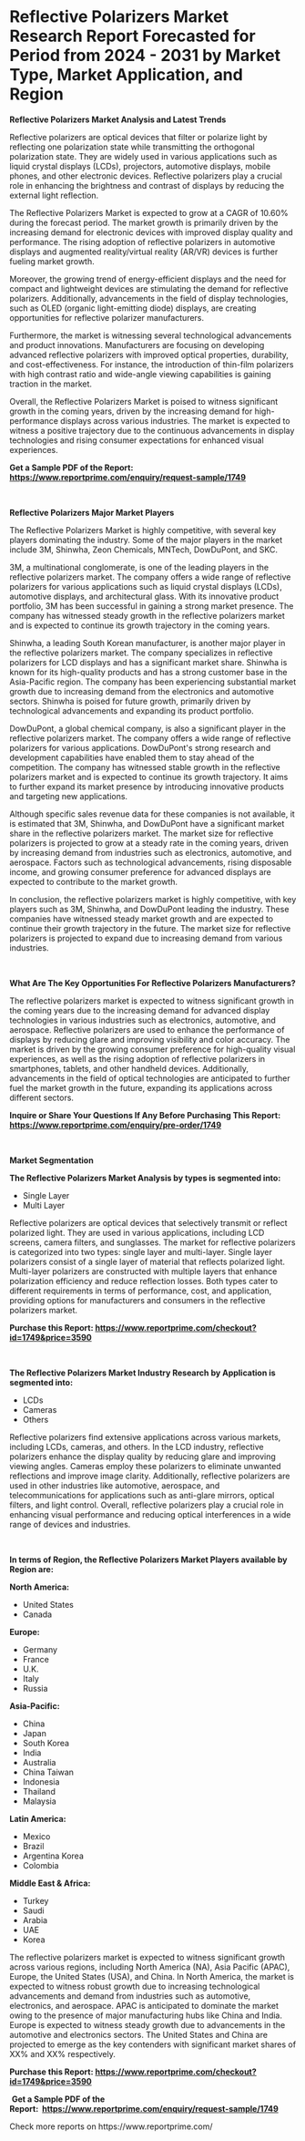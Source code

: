 <p><h1>Reflective Polarizers Market Research Report Forecasted for Period from 2024 -  2031 by Market Type, Market Application, and Region</h1></p><p><strong>Reflective Polarizers Market Analysis and Latest Trends</strong></p>
<p><p>Reflective polarizers are optical devices that filter or polarize light by reflecting one polarization state while transmitting the orthogonal polarization state. They are widely used in various applications such as liquid crystal displays (LCDs), projectors, automotive displays, mobile phones, and other electronic devices. Reflective polarizers play a crucial role in enhancing the brightness and contrast of displays by reducing the external light reflection.</p><p>The Reflective Polarizers Market is expected to grow at a CAGR of 10.60% during the forecast period. The market growth is primarily driven by the increasing demand for electronic devices with improved display quality and performance. The rising adoption of reflective polarizers in automotive displays and augmented reality/virtual reality (AR/VR) devices is further fueling market growth.</p><p>Moreover, the growing trend of energy-efficient displays and the need for compact and lightweight devices are stimulating the demand for reflective polarizers. Additionally, advancements in the field of display technologies, such as OLED (organic light-emitting diode) displays, are creating opportunities for reflective polarizer manufacturers.</p><p>Furthermore, the market is witnessing several technological advancements and product innovations. Manufacturers are focusing on developing advanced reflective polarizers with improved optical properties, durability, and cost-effectiveness. For instance, the introduction of thin-film polarizers with high contrast ratio and wide-angle viewing capabilities is gaining traction in the market.</p><p>Overall, the Reflective Polarizers Market is poised to witness significant growth in the coming years, driven by the increasing demand for high-performance displays across various industries. The market is expected to witness a positive trajectory due to the continuous advancements in display technologies and rising consumer expectations for enhanced visual experiences.</p></p>
<p><strong>Get a Sample PDF of the Report:&nbsp; <a href="https://www.reportprime.com/enquiry/request-sample/1749">https://www.reportprime.com/enquiry/request-sample/1749</a></strong></p>
<p>&nbsp;</p>
<p><strong>Reflective Polarizers Major Market Players</strong></p>
<p><p>The Reflective Polarizers Market is highly competitive, with several key players dominating the industry. Some of the major players in the market include 3M, Shinwha, Zeon Chemicals, MNTech, DowDuPont, and SKC.</p><p>3M, a multinational conglomerate, is one of the leading players in the reflective polarizers market. The company offers a wide range of reflective polarizers for various applications such as liquid crystal displays (LCDs), automotive displays, and architectural glass. With its innovative product portfolio, 3M has been successful in gaining a strong market presence. The company has witnessed steady growth in the reflective polarizers market and is expected to continue its growth trajectory in the coming years.</p><p>Shinwha, a leading South Korean manufacturer, is another major player in the reflective polarizers market. The company specializes in reflective polarizers for LCD displays and has a significant market share. Shinwha is known for its high-quality products and has a strong customer base in the Asia-Pacific region. The company has been experiencing substantial market growth due to increasing demand from the electronics and automotive sectors. Shinwha is poised for future growth, primarily driven by technological advancements and expanding its product portfolio.</p><p>DowDuPont, a global chemical company, is also a significant player in the reflective polarizers market. The company offers a wide range of reflective polarizers for various applications. DowDuPont's strong research and development capabilities have enabled them to stay ahead of the competition. The company has witnessed stable growth in the reflective polarizers market and is expected to continue its growth trajectory. It aims to further expand its market presence by introducing innovative products and targeting new applications.</p><p>Although specific sales revenue data for these companies is not available, it is estimated that 3M, Shinwha, and DowDuPont have a significant market share in the reflective polarizers market. The market size for reflective polarizers is projected to grow at a steady rate in the coming years, driven by increasing demand from industries such as electronics, automotive, and aerospace. Factors such as technological advancements, rising disposable income, and growing consumer preference for advanced displays are expected to contribute to the market growth.</p><p>In conclusion, the reflective polarizers market is highly competitive, with key players such as 3M, Shinwha, and DowDuPont leading the industry. These companies have witnessed steady market growth and are expected to continue their growth trajectory in the future. The market size for reflective polarizers is projected to expand due to increasing demand from various industries.</p></p>
<p>&nbsp;</p>
<p><strong>What Are The Key Opportunities For Reflective Polarizers Manufacturers?</strong></p>
<p><p>The reflective polarizers market is expected to witness significant growth in the coming years due to the increasing demand for advanced display technologies in various industries such as electronics, automotive, and aerospace. Reflective polarizers are used to enhance the performance of displays by reducing glare and improving visibility and color accuracy. The market is driven by the growing consumer preference for high-quality visual experiences, as well as the rising adoption of reflective polarizers in smartphones, tablets, and other handheld devices. Additionally, advancements in the field of optical technologies are anticipated to further fuel the market growth in the future, expanding its applications across different sectors.</p></p>
<p><strong>Inquire or Share Your Questions If Any Before Purchasing This Report: <a href="https://www.reportprime.com/enquiry/pre-order/1749">https://www.reportprime.com/enquiry/pre-order/1749</a></strong></p>
<p>&nbsp;</p>
<p><strong>Market Segmentation</strong></p>
<p><strong>The Reflective Polarizers Market Analysis by types is segmented into:</strong></p>
<p><ul><li>Single Layer</li><li>Multi Layer</li></ul></p>
<p><p>Reflective polarizers are optical devices that selectively transmit or reflect polarized light. They are used in various applications, including LCD screens, camera filters, and sunglasses. The market for reflective polarizers is categorized into two types: single layer and multi-layer. Single layer polarizers consist of a single layer of material that reflects polarized light. Multi-layer polarizers are constructed with multiple layers that enhance polarization efficiency and reduce reflection losses. Both types cater to different requirements in terms of performance, cost, and application, providing options for manufacturers and consumers in the reflective polarizers market.</p></p>
<p><strong>Purchase this Report:&nbsp;<a href="https://www.reportprime.com/checkout?id=1749&price=3590">https://www.reportprime.com/checkout?id=1749&price=3590</a></strong></p>
<p>&nbsp;</p>
<p><strong>The Reflective Polarizers Market Industry Research by Application is segmented into:</strong></p>
<p><ul><li>LCDs</li><li>Cameras</li><li>Others</li></ul></p>
<p><p>Reflective polarizers find extensive applications across various markets, including LCDs, cameras, and others. In the LCD industry, reflective polarizers enhance the display quality by reducing glare and improving viewing angles. Cameras employ these polarizers to eliminate unwanted reflections and improve image clarity. Additionally, reflective polarizers are used in other industries like automotive, aerospace, and telecommunications for applications such as anti-glare mirrors, optical filters, and light control. Overall, reflective polarizers play a crucial role in enhancing visual performance and reducing optical interferences in a wide range of devices and industries.</p></p>
<p>&nbsp;</p>
<p><strong>In terms of Region, the Reflective Polarizers Market Players available by Region are:</strong></p>
<p>
    <p> <strong> North America: </strong>
        <ul>
            <li>United States</li>
            <li>Canada</li>
        </ul>
        </p> 
    <p> <strong> Europe: </strong>
        <ul>
            <li>Germany</li>
            <li>France</li>
            <li>U.K.</li>
            <li>Italy</li>
            <li>Russia</li>
        </ul>
        </p> 
    <p> <strong> Asia-Pacific: </strong>
        <ul>
            <li>China</li>
            <li>Japan</li>
            <li>South Korea</li>
            <li>India</li>
            <li>Australia</li>
            <li>China Taiwan</li>
            <li>Indonesia</li>
            <li>Thailand</li>
            <li>Malaysia</li>
        </ul>
        </p> 
    <p> <strong> Latin America: </strong>
        <ul>
            <li>Mexico</li>
            <li>Brazil</li>
            <li>Argentina Korea</li>
            <li>Colombia</li>
        </ul>
        </p> 
    <p> <strong> Middle East & Africa: </strong>
        <ul>
            <li>Turkey</li>
            <li>Saudi</li>
            <li>Arabia</li>
            <li>UAE</li>
            <li>Korea</li>
        </ul>
    </p>
    </p>
<p><p>The reflective polarizers market is expected to witness significant growth across various regions, including North America (NA), Asia Pacific (APAC), Europe, the United States (USA), and China. In North America, the market is expected to witness robust growth due to increasing technological advancements and demand from industries such as automotive, electronics, and aerospace. APAC is anticipated to dominate the market owing to the presence of major manufacturing hubs like China and India. Europe is expected to witness steady growth due to advancements in the automotive and electronics sectors. The United States and China are projected to emerge as the key contenders with significant market shares of XX% and XX% respectively.</p></p>
<p><strong>Purchase this Report: <a href="https://www.reportprime.com/checkout?id=1749&price=3590">https://www.reportprime.com/checkout?id=1749&price=3590</a></strong></p>
<p>&nbsp;<strong>Get a Sample PDF of the Report:&nbsp;&nbsp;<a href="https://www.reportprime.com/enquiry/request-sample/1749">https://www.reportprime.com/enquiry/request-sample/1749</a></strong></p>
<p><strong></strong></p>
<p>Check more reports on https://www.reportprime.com/</p>
